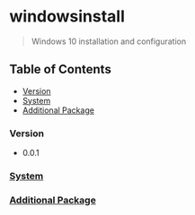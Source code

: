 # windowsinstall
> Windows 10 installation and configuration

## Table of Contents
* [Version](#version)
* [System](#system)
* [Additional Package](#additional-package)

### Version
* 0.0.1

### [System]()

### [Additional Package]()
